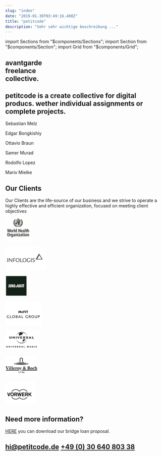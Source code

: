 ```yaml
---
slug: "index"
date: "2019-01-30T03:49:16.408Z"
title: "petitcode"
description: "Sehr sehr wichtige beschreibung ..."
---
```


import Sections from "$components/Sections";
import Section from "$components/Section";
import Grid from "$components/Grid";

<Sections>
<Section>

# avantgarde <br/> freelance  <br/> collective.

</Section>
<Section design="cutout">

# petitcode is a create collective for digital producs. wether individual assignments or complete projects.

<Grid>

Sebastian Melz

Edgar Bongkishiy

Ottavio Braun

Samer Murad

Rodolfo Lopez

Mario Mielke

</Grid>

</Section>

<Section design="cutout">

# Our Clients

Our Clients are the life-source of our business and we strive to operate a highly effective and efficient organization, focused on meeting client objectives

<Grid>

![world-health-organization](./images/clients/world-health-organization.png)

![infologis](./images/clients/infologis.png)

![jung-von-matt](./images/clients/jung-von-matt.png)

![mcfit](./images/clients/mcfit.png)

![universal-music](./images/clients/universal-music.png)

![villeroy-boch](./images/clients/villeroy-boch.png)

![vorwerk](./images/clients/vorwerk.png)

</Grid>

</Section>
<Section design="cutout">

# Need more information?

[HERE]() you can download our bridge loan proposal.

## [hi@petitcode.de](mailto:hi@petitcode.de) [+49 (0) 30 640 803 38](tel:+493064080338)

</Section>
</Sections>
